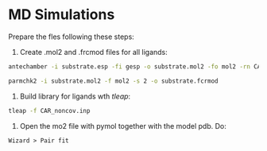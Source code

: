 # MD Simulations

Prepare the fles following these steps:

1.  Create .mol2 and .frcmod files for all ligands:
```bash
antechamber -i substrate.esp -fi gesp -o substrate.mol2 -fo mol2 -rn CAR -c resp

parmchk2 -i substrate.mol2 -f mol2 -s 2 -o substrate.fcrmod
```
1.  Build library for ligands wth *tleap*:
```bash
tleap -f CAR_noncov.inp
```
1.  Open the mo2 file with pymol together with the model pdb. Do:
```pymol
Wizard > Pair fit
```

